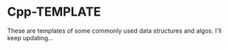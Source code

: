 # Cpp-TEMPLATE
These are templates of some commonly used data structures and algos. I'll keep updating...
